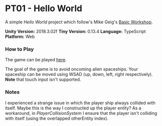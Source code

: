 # PT01 - Hello World

A simple *Hello World* project which follow's Mike Geig's [Basic Workshop](https://www.youtube.com/watch?v=-yubuk7jAb4&index=1&list=PLX2vGYjWbI0TPRStIWx3UyNB8QqjNUj98).

**Unity Version:** 2018.3.02f
**Tiny Version:** 0.13.4
**Language:** TypeScript
**Platform:** Web

### How to Play

The game can be played [here](/Builds/index.html).

The goal of the game is to avoid oncoming alien spaceships. Your spaceship can be moved using WSAD (up, down, left, right respectively). **Note** that touch input isn't supported.

### Notes

I experienced a strange issue in which the player ship always collided with itself. Maybe this is the way I constructed up the player entity? As a workaround, in *PlayerCollisionSystem* I ensure that the player isn't colliding with itself (using the overlapped otherEntity index).
